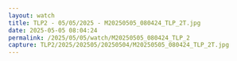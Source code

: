 ```yaml
---
layout: watch
title: TLP2 - 05/05/2025 - M20250505_080424_TLP_2T.jpg
date: 2025-05-05 08:04:24
permalink: /2025/05/05/watch/M20250505_080424_TLP_2
capture: TLP2/2025/202505/20250504/M20250505_080424_TLP_2T.jpg
---
```

